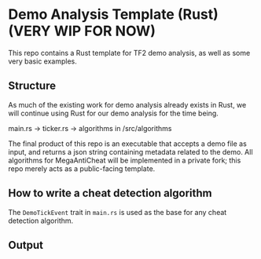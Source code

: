 # Demo Analysis Template (Rust) (VERY WIP FOR NOW)

This repo contains a Rust template for TF2 demo analysis, as well as some very basic examples.

## Structure

As much of the existing work for demo analysis already exists in Rust, we will continue using Rust for our demo analysis for the time being.

main.rs -> ticker.rs -> algorithms in /src/algorithms

The final product of this repo is an executable that accepts a demo file as input, and returns a json string containing metadata related to the demo. All algorithms for MegaAntiCheat will be implemented in a private fork; this repo merely acts as a public-facing template.

## How to write a cheat detection algorithm

The `DemoTickEvent` trait in `main.rs` is used as the base for any cheat detection algorithm. 



## Output


